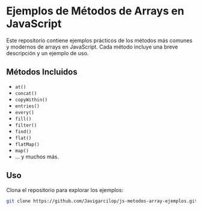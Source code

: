 # Ejemplos de Métodos de Arrays en JavaScript

Este repositorio contiene ejemplos prácticos de los métodos más comunes y modernos de arrays en JavaScript. Cada método incluye una breve descripción y un ejemplo de uso.

## Métodos Incluidos

- `at()`
- `concat()`
- `copyWithin()`
- `entries()`
- `every()`
- `fill()`
- `filter()`
- `find()`
- `flat()`
- `flatMap()`
- `map()`
- ... y muchos más.

## Uso

Clona el repositorio para explorar los ejemplos:
```bash
git clone https://github.com/Javigarcilop/js-metodos-array-ejemplos.git

